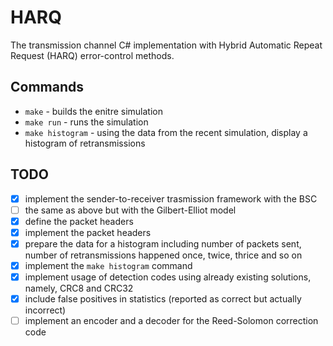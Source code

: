 # HARQ
The transmission channel C# implementation with Hybrid Automatic Repeat Request (HARQ) error-control methods.

## Commands
- `make` - builds the enitre simulation
- `make run` - runs the simulation
- `make histogram` - using the data from the recent simulation, display a histogram of retransmissions

## TODO
- [x] implement the sender-to-receiver trasmission framework with the BSC
- [ ] the same as above but with the Gilbert-Elliot model
- [x] define the packet headers
- [x] implement the packet headers
- [x] prepare the data for a histogram including number of packets sent, number of retransmissions happened once, twice, thrice and so on
- [x] implement the `make histogram` command
- [x] implement usage of detection codes using already existing solutions, namely, CRC8 and CRC32
- [x] include false positives in statistics (reported as correct but actually incorrect)
- [ ] implement an encoder and a decoder for the Reed-Solomon correction code